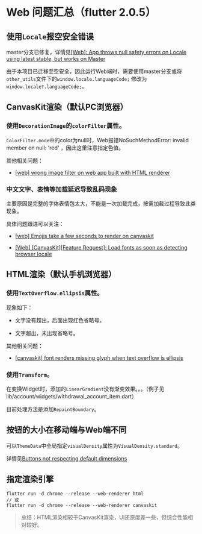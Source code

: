 # Web 问题汇总（flutter 2.0.5）

## 使用`Locale`报空安全错误

master分支已修复，详情见[[Web]: App throws null safety errors on Locale using latest stable, but works on Master](https://github.com/flutter/flutter/issues/79351)

由于本项目已迁移至空安全，因此运行Web端时，需要使用master分支或将`other_utils`文件下的`window.locale.languageCode;` 修改为 `window.locale?.languageCode;`。

## CanvasKit渲染（默认PC浏览器）

### 使用`DecorationImage`的`colorFilter`属性。

`ColorFilter.mode`中的color为null时，Web报错NoSuchMethodError: invalid member on null: 'red' ，因此这里注意指定色值。

其他相关问题：

- [[web] wrong image filter on web app built with HTML renderer](https://github.com/flutter/flutter/issues/76966)

### 中文文字、表情等加载延迟导致乱码现象

主要原因是完整的字体表情包太大，不能是一次加载完成，按需加载过程导致此类现象。

具体问题跟进可以关注：

- [[web] Emojis take a few seconds to render on canvaskit ](https://github.com/flutter/flutter/issues/76248)

- [[Web] [CanvasKit][Feature Request]: Load fonts as soon as detecting browser locale](https://github.com/flutter/flutter/issues/77023)

## HTML渲染（默认手机浏览器）

### 使用`TextOverflow.ellipsis`属性。

现象如下：

- 文字没有超出，后面出现红色省略号。

- 文字超出，未出现省略号。

其他相关问题：

- [[canvaskit] font renders missing glyph when text overflow is ellipsis](https://github.com/flutter/flutter/issues/76473)

### 使用`Transform`。

在变换Widget时，添加的`LinearGradient`没有渐变效果。。。（例子见lib/account/widgets/withdrawal_account_item.dart）

目前处理方法是添加`RepaintBoundary`。

## 按钮的大小在移动端与Web端不同

可以`ThemeData`中全局指定`visualDensity`属性为`VisualDensity.standard`。

详情见[Buttons not respecting default dimensions](https://github.com/flutter/flutter/issues/77142)

## 指定渲染引擎

```
flutter run -d chrome --release --web-renderer html
// 或
flutter run -d chrome --release --web-renderer canvaskit
```

> 总结：HTML渲染相较于CanvasKit渲染，UI还原度差一些，但综合性能相对较好。






